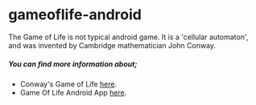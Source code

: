 # gameoflife-android
The Game of Life is not typical android game. It is a 'cellular automaton', and was invented by Cambridge mathematician John Conway.
##### You can find more information about;
* Conway's Game of Life [here](http://tr.wikipedia.org/wiki/Conway%27in_Hayat_Oyunu).
* Game Of Life Android App [here](http://mcemilg.blogspot.com).
